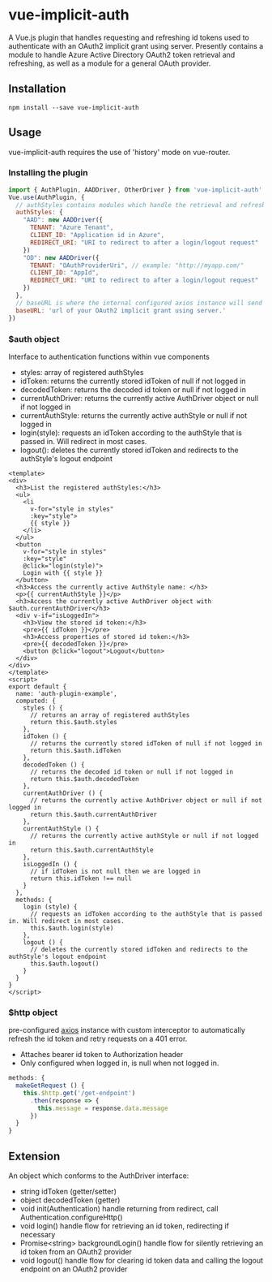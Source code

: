 # vue-implicit-auth
A Vue.js plugin that handles requesting and refreshing id tokens used to authenticate with an OAuth2 implicit grant using server.
Presently contains a module to handle Azure Active Directory OAuth2 token retrieval and refreshing, as well as a module for a general OAuth provider.
## Installation
`npm install --save vue-implicit-auth`
## Usage
vue-implicit-auth requires the use of 'history' mode on vue-router.
### Installing the plugin
```javascript
import { AuthPlugin, AADDriver, OtherDriver } from 'vue-implicit-auth'
Vue.use(AuthPlugin, {
  // authStyles contains modules which handle the retrieval and refreshing of id tokens
  authStyles: {
    "AAD": new AADDriver({
      TENANT: "Azure Tenant",
      CLIENT_ID: "Application id in Azure",
      REDIRECT_URI: "URI to redirect to after a login/logout request"
    })
    "OD": new AADDriver({
      TENANT: "OAuthProviderUri", // example: "http://myapp.com/"
      CLIENT_ID: "AppId",
      REDIRECT_URI: "URI to redirect to after a login/logout request"
    })
  },
  // baseURL is where the internal configured axios instance will send its requests
  baseURL: 'url of your OAuth2 implicit grant using server.'
})
```
### $auth object
Interface to authentication functions within vue components
 - styles: array of registered authStyles
 - idToken: returns the currently stored idToken of null if not logged in
 - decodedToken: returns the decoded id token or null if not logged in
 - currentAuthDriver: returns the currently active AuthDriver object or null if not logged in
 - currentAuthStyle: returns the currently active authStyle or null if not logged in
 - login(style): requests an idToken according to the authStyle that is passed in. Will redirect in most cases.
 - logout(): deletes the currently stored idToken and redirects to the authStyle's logout endpoint
```vue
<template>
<div>
  <h3>List the registered authStyles:</h3>
  <ul>
    <li
      v-for="style in styles"
      :key="style">
      {{ style }}
    </li>
  </ul>
  <button
    v-for="style in styles"
    :key="style"
    @click="login(style)">
    Login with {{ style }}
  </button>
  <h3>Access the currently active AuthStyle name: </h3>
  <p>{{ currentAuthStyle }}</p>
  <h3>Access the currently active AuthDriver object with $auth.currentAuthDriver</h3>
  <div v-if="isLoggedIn">
    <h3>View the stored id token:</h3>
    <pre>{{ idToken }}</pre>
    <h3>Access properties of stored id token:</h3>
    <pre>{{ decodedToken }}</pre>
    <button @click="logout">Logout</button>
  </div>
</div>
</template>
<script>
export default {
  name: 'auth-plugin-example',
  computed: {
    styles () {
      // returns an array of registered authStyles
      return this.$auth.styles
    },
    idToken () {
      // returns the currently stored idToken of null if not logged in
      return this.$auth.idToken
    },
    decodedToken () {
      // returns the decoded id token or null if not logged in
      return this.$auth.decodedToken
    },
    currentAuthDriver () {
      // returns the currently active AuthDriver object or null if not logged in
      return this.$auth.currentAuthDriver
    },
    currentAuthStyle () {
      // returns the currently active authStyle or null if not logged in
      return this.$auth.currentAuthStyle
    },
    isLoggedIn () {
      // if idToken is not null then we are logged in
      return this.idToken !== null
    }
  },
  methods: {
    login (style) {
      // requests an idToken according to the authStyle that is passed in. Will redirect in most cases.
      this.$auth.login(style)
    },
    logout () {
      // deletes the currently stored idToken and redirects to the authStyle's logout endpoint
      this.$auth.logout()
    }
  }
}
</script>
```
### $http object
pre-configured [axios](https://github.com/axios/axios) instance with custom interceptor to automatically refresh the id token and retry requests on a 401 error.
 - Attaches bearer id token to Authorization header
 - Only configured when logged in, is null when not logged in.
```javascript
methods: {
  makeGetRequest () {
    this.$http.get('/get-endpoint')
      .then(response => {
        this.message = response.data.message
      })
  }
}
```
## Extension
An object which conforms to the AuthDriver interface:
 * string idToken (getter/setter)
 * object decodedToken (getter)
 * void init(Authentication) handle returning from redirect, call Authentication.configureHttp()
 * void login() handle flow for retrieving an id token, redirecting if necessary
 * Promise\<string> backgroundLogin() handle flow for silently retrieving an id token from an OAuth2 provider
 * void logout() handle flow for clearing id token data and calling the logout endpoint on an OAuth2 provider
